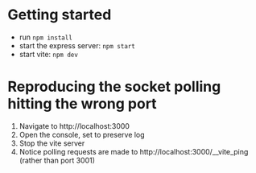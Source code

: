 # Getting started
- run `npm install`
- start the express server: `npm start`
- start vite: `npm dev`

# Reproducing the socket polling hitting the wrong port
1. Navigate to http://localhost:3000
1. Open the console, set to preserve log
1. Stop the vite server
1. Notice polling requests are made to http://localhost:3000/__vite_ping (rather than port 3001)
